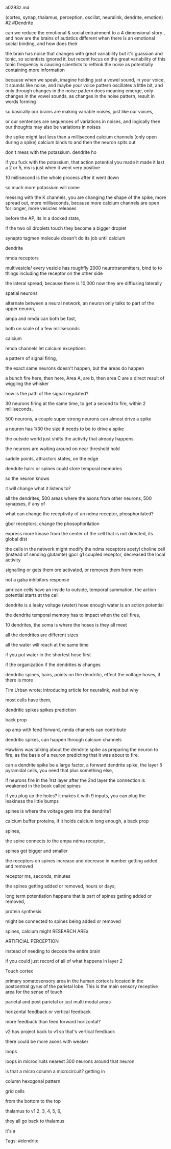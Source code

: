 a0293z.md

(cortex, synap, thalamus, perception, oscillat, neuralink, dendrite, emotion) #2 #Dendrite

can we reduce the emotional & social entrainment to a 4 dimensional story , and how are the brains of autistics different when there is an emotional social binding, and how does their 

the brain has noise that changes with great variability but it's guassian and tonic, so scientists ignored it, but recent focus on the great variability of this tonic frequency is causing scientists to rethink the noise as potentially containing more information

because when we speak, imagine holding just a vowel sound, in your voice, it sounds like noise, and maybe your voice pattern oscillates a little bit, and only through changes in the noise pattern does meaning emerge, only changes in the vowel sounds, as changes in the noise pattern, result in words forming

so basically our brains are making variable noises, just like our voices,

or our sentences are sequences of variations in noises, and logically then our thoughts may also be variations in noises

the spike might last less than a millisecond
calcium channels (only open during a spike) calcium binds to and then the neuron spits out

don't mess with the potassium.
dendrite ho

if you fuck with the potassium, that action potential you made it made it last a 2 or 5, ms is just when it went very positive

10 millisecond is the whole process after it went down

so much more potassium will come 

messing with the K channels, you are changing the shape of the spike, more spread out, more milliseconds, because more calcium channels are open for longer, more vesicles releases

before the AP, its in a docked state,

if the two oil droplets touch they become a bigger droplet

synapto tagmen molecule
doesn't do its job until calcium

dendrite 

nmda receptors

multivesicle/ every vesicle has roughfly 2000 neurotransmitters, bind to to things including the receptor on the other side

the lateral spread, because there is 10,000 now they are diffiusing laterally 

spatial neurons

alternate between a neural network, an neuron only talks to part of the upper neuron, 

ampa and nmda can both be fast,

both on scale of a few milliseconds

calcium 

nmda channels let calcium exceptions

a pattern of signal firing,

the exact same neurons doesn't happen, but the areas do happen

a bunch fire here, then here, Area A, are b, then area C are a direct result of wiggling the whisker

how is the path of the signal regulated?

30 neurons firing at the same time, to get a second to fire, within 2 milliseconds, 

500 neurons, a couple super strong neurons can almost drive a spike

a neuron has 1/30 the size it needs to be to drive a spike

the outside world just shifts the activity that already happens

the neurons are waiting around on near threshold hold

saddle points, attractors states, on the edge

dendrite hairs or spines could store temporal memories

so the neuron knows

it will change what it listens to?

all the dendrites, 500 areas where the axons from other neurons, 500 synapses, if any of 

what can change the receptivity of an ndma receptor, phosphorilated?

gbcr receptors, change the phosophorilation

express more kinase from the center of the cell that is not directed, its global dist

the cells in the network might modify the ndma receptors 
acetyl choline cell (instead of sending glutamte) gpcr g1 coupled receptor, decreased the local activity

signalling
 or gets them ore activated, or removes them from mem


not a gaba 
inhibitors response

amrican cells have an inside to outside, temporal summation, the action potential starts at the cell 

dendrite is a leaky voltage (water) hose
enough water is an action potential

the dendrite temporal memory has to impact when the cell fires,

10 dendrites, the soma is where the hoses is they all meet

all the dendrites are different sizes

all the water will reach at the same time

if you put water in the shortest hose first

if the organization if the dendrites is changes 

dendritic spines, hairs, points on the dendritic, effect the voltage hoses, if there is more 

Tim Urban wrote: introducing article for neuralink, wait but why


most cells have them, 

dendritic spikes
spikes prediction

back prop

op amp with feed forward, nmda channels can contribute

dendritic spikes, can happen through calcium channels

Hawkins was talking about the dendrite spike as preparing the neuron to fire, as the basis of a neuron predicting that it was about to fire.

can a dendrite spike be a large factor, a forward dendrite spike, the layer 5 pyramidal cells, you need that plus something else, 

if neurons fire in the 1rst layer after the 2nd layer the connection is weakened
in the book called spines

if you plug up the holes? it makes it with 9 inputs, you can plug the leakiness
 the little bumps

spines is where the voltage gets into the dendrite?

calcium buffer proteins, if it holds calcium long enough, a back prop

spines,

the spine connects to the ampa ndma receptor,

spines get bigger and smaller

the receptors on spines increase and decrease in number getting added and removed

receptor ms, seconds, minutes

the spines getting added or removed, hours or days,

long term potentiation happens that is part of spines getting added or removed, 

protein synthesis 

might be connected to spines being added or removed

spines, calcium might RESEARCH AREa




ARTIFICIAL PERCEPTION

instead of needing to decode the entire brain

if you could just record of all of what happens in layer 2

Touch cortex

primary somatosensory area in the human cortex is located in the postcentral gyrus of the parietal lobe. This is the main sensory receptive area for the sense of touch

parietal and post parietal or just multi modal areas

horizontal feedback or vertical feedback

more feedback than feed forward horizontal?

v2 has project back to v1 so that's vertical feedback

there could be more axons with weaker

loops

loops in microciruits nearest 300 neurons around that neuron

is that a micro column a microcircuit?
getting in 

column 
hexogonal pattern



grid cells 

from the bottom to the top

thalamus to v1 2, 3, 4, 5, 6,

they all go back to thalamus

it's a 






Tags:
  #dendrite
